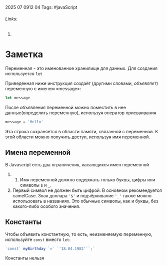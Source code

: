 2025 07 0912 04
Tags: #javaScript 
###### Links: 
1) 
# Заметка
Переменная - это именованное хранилище для данных. Для создания используется `let`

Приведённая ниже инструкция создаёт (другими словами, _объявляет_) переменную с именем «message»:
```js
let message
```

После объявления переменной можно поместить в нее данные(определить переменную), используя оператор присваивания
```js
message = 'Hello'
```
Эта строка сохраняется в области памяти, связанной с переменной. К этой области можно получить доступ, используя имя переменной.
## Имена переменной
В Javascript есть два ограничения, касающихся имен переменной
1) 1. Имя переменной должно содержать только буквы, цифры или символы `$` и `_`.
2) Первый символ не должен быть цифрой.
В основном рекомендуется camelCase. Знак доллара `'$'` и подчёркивание `'_'` также можно использовать в названиях. Это обычные символы, как и буквы, без какого-либо особого значения.
## Константы
Чтобы объявить константную, то есть, неизменяемую переменную, используйте `const` вместо `let`:
```js
`const` myBirthday `=` `'18.04.1982'``;`
```
Константы нельзя